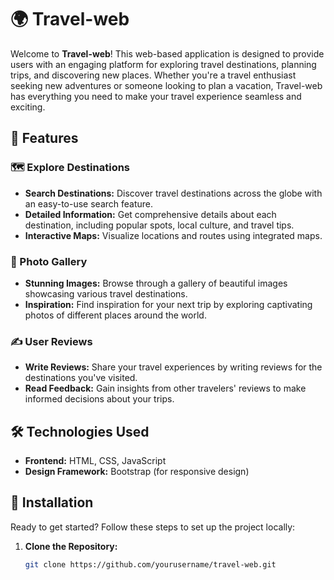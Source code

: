 # 🌍 Travel-web

Welcome to **Travel-web**! This web-based application is designed to provide users with an engaging platform for exploring travel destinations, planning trips, and discovering new places. Whether you're a travel enthusiast seeking new adventures or someone looking to plan a vacation, Travel-web has everything you need to make your travel experience seamless and exciting.

## 🚀 Features

### 🗺️ Explore Destinations
- **Search Destinations:** Discover travel destinations across the globe with an easy-to-use search feature.
- **Detailed Information:** Get comprehensive details about each destination, including popular spots, local culture, and travel tips.
- **Interactive Maps:** Visualize locations and routes using integrated maps.

### 📸 Photo Gallery
- **Stunning Images:** Browse through a gallery of beautiful images showcasing various travel destinations.
- **Inspiration:** Find inspiration for your next trip by exploring captivating photos of different places around the world.

### ✍️ User Reviews
- **Write Reviews:** Share your travel experiences by writing reviews for the destinations you've visited.
- **Read Feedback:** Gain insights from other travelers' reviews to make informed decisions about your trips.

## 🛠️ Technologies Used
- **Frontend:** HTML, CSS, JavaScript
- **Design Framework:** Bootstrap (for responsive design)

## 🔧 Installation

Ready to get started? Follow these steps to set up the project locally:

1. **Clone the Repository:**
   ```bash
   git clone https://github.com/yourusername/travel-web.git
